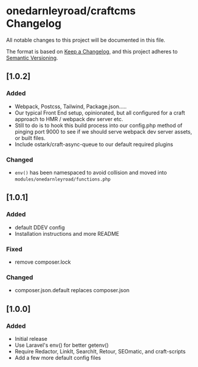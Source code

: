 # onedarnleyroad/craftcms Changelog

All notable changes to this project will be documented in this file.

The format is based on [Keep a Changelog](https://keepachangelog.com/en/1.0.0/),
and this project adheres to [Semantic Versioning](https://semver.org/spec/v2.0.0.html).

## [1.0.2]
### Added
- Webpack, Postcss, Tailwind, Package.json.....
- Our typical Front End setup, opinionated, but all configured for a craft approach to HMR / webpack dev server etc. 
- Still to do is to hook this build process into our config.php method of pinging port 9000 to see if we should serve webpack dev server assets, or built files.
- Include ostark/craft-async-queue to our default required plugins

### Changed
- `env()` has been namespaced to avoid collision and moved into `modules/onedarnleyroad/functions.php`

## [1.0.1]
### Added
- default DDEV config
- Installation instructions and more README
### Fixed
- remove composer.lock
### Changed
- composer.json.default replaces composer.json

## [1.0.0]
### Added
- Initial release
- Use Laravel's env() for better getenv()
- Require Redactor, LinkIt, SearchIt, Retour, SEOmatic, and craft-scripts
- Add a few more default config files
